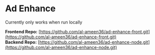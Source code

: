 # Ad Enhance

Currently only works when run locally

**Frontend Repo:** [https://github.com/al-ameen36/ad-enhance-front.git](https://github.com/al-ameen36/ad-enhance-front.git)  
**Backend Repo:** [https://github.com/al-ameen36/ad-enhance-node.git](https://github.com/al-ameen36/ad-enhance-node.git)
